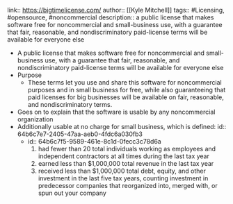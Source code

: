 link:: https://bigtimelicense.com/
author:: [[Kyle Mitchell]]
tags:: #Licensing, #opensource, #noncommercial
description:: a public license that makes software free for noncommercial and small-business use, with a guarantee that fair, reasonable, and nondiscriminatory paid-license terms will be available for everyone else

- A public license that makes software free for noncommercial and small-business use, with a guarantee that fair, reasonable, and nondiscriminatory paid-license terms will be available for everyone else
- Purpose
	- These terms let you use and share this software for noncommercial purposes and in small business for free, while also guaranteeing that paid licenses for big businesses will be available on fair, reasonable, and nondiscriminatory terms.
- Goes on to explain that the software is usable by any noncommercial organization
- Additionally usable at no charge for small business, which is defined:
  id:: 64b6c7e7-2405-47aa-aeb0-4fdc6a030fb3
	- id:: 64b6c7f5-9589-461e-8c1d-0fecc3c78d6a
	  1. had fewer than 20 total individuals working as employees and independent contractors at all times during the last tax year
	  2. earned less than $1,000,000 total revenue in the last tax year
	  3. received less than $1,000,000 total debt, equity, and other investment in the last five tax years, counting investment in predecessor companies that reorganized into, merged with, or spun out your company